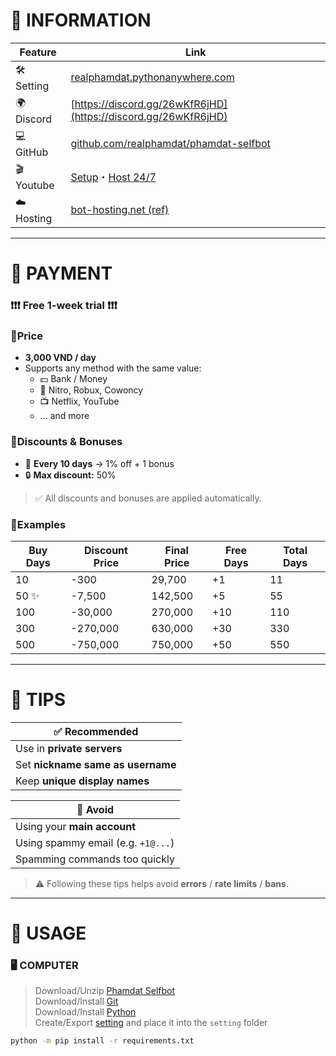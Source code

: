 # 📄 INFORMATION
| Feature   | Link |
|-----------|------|
| 🛠️ Setting | [realphamdat.pythonanywhere.com](https://realphamdat.pythonanywhere.com) |
| 🌍 Discord | [https://discord.gg/26wKfR6jHD](https://discord.gg/26wKfR6jHD) |
| 💻 GitHub | [github.com/realphamdat/phamdat-selfbot](https://github.com/realphamdat/phamdat-selfbot) |
| 🎬 Youtube | [Setup](https://youtu.be/63zlmixNa14)・[Host 24/7](https://youtu.be/sLnghrF9ksw) |
| ☁️ Hosting | [bot-hosting.net (ref)](https://bot-hosting.net/?aff=1191703681637290086) |

---

# 🏦 PAYMENT

### ❗❗❗ Free 1-week trial ❗❗❗

### 🔹Price
- **3,000 VND / day**
- Supports any method with the same value:
  - 💵 Bank / Money
  - 🎁 Nitro, Robux, Cowoncy
  - 📺 Netflix, YouTube
  - ... and more

### 🔹Discounts & Bonuses
- 🧮 **Every 10 days** → 1% off + 1 bonus
- 🔒 **Max discount:** 50%
> ✅ All discounts and bonuses are applied automatically.

### 🔹Examples
| Buy Days | Discount Price | Final Price | Free Days | Total Days |
|----------|----------------|-------------|-----------|-------------|
| 10       | -300           | 29,700      | +1        | 11          |
| 50 ✨     | -7,500         | 142,500     | +5        | 55          |
| 100      | -30,000        | 270,000     | +10       | 110         |
| 300      | -270,000       | 630,000     | +30       | 330         |
| 500      | -750,000       | 750,000     | +50       | 550         |

---

# 🌈 TIPS

| ✅ Recommended                       |
|-------------------------------------|
| Use in **private servers**          |
| Set **nickname same as username**   |
| Keep **unique display names**       |

| 🚫 Avoid                            |
|-------------------------------------|
| Using your **main account**         |
| Using spammy email (e.g. `+1@...`)  |
| Spamming commands too quickly       |

> ⚠️ Following these tips helps avoid **errors** / **rate limits** / **bans**.

---

# 📱 USAGE

### 🖥️ COMPUTER
> Download/Unzip [Phamdat Selfbot](https://github.com/realphamdat/phamdat-selfbot)  
> Download/Install [Git](https://git-scm.com/downloads)  
> Download/Install [Python](https://www.python.org/downloads)  
> Create/Export [setting](https://realphamdat.pythonanywhere.com) and place it into the `setting` folder

```bash
python -m pip install -r requirements.txt
